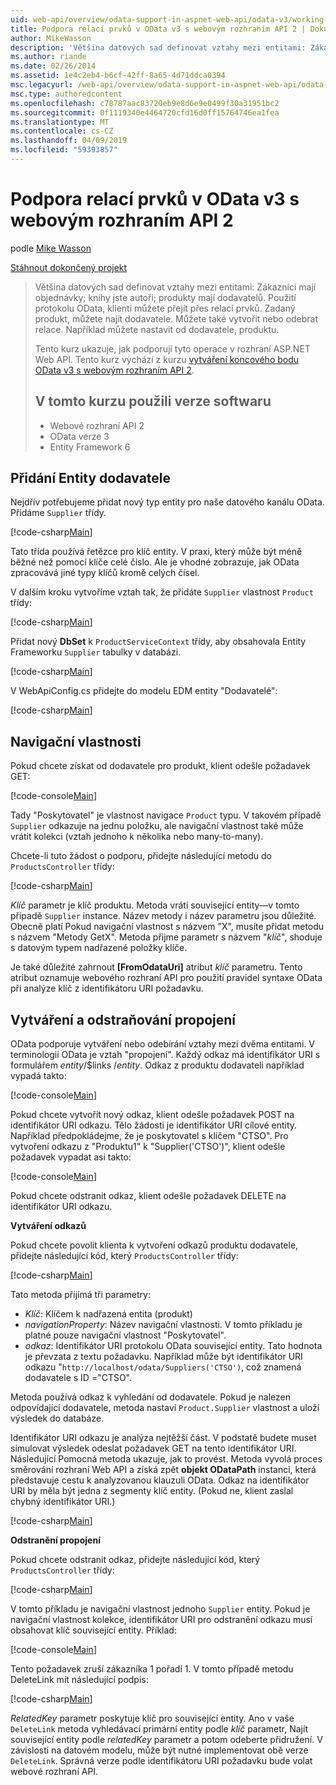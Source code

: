 ```yaml
---
uid: web-api/overview/odata-support-in-aspnet-web-api/odata-v3/working-with-entity-relations
title: Podpora relací prvků v OData v3 s webovým rozhraním API 2 | Dokumentace Microsoftu
author: MikeWasson
description: 'Většina datových sad definovat vztahy mezi entitami: Zákazníci mají objednávky; knihy jste autoři; produkty mají dodavatelů. Použití protokolu OData, klienti se můžete dostat přes...'
ms.author: riande
ms.date: 02/26/2014
ms.assetid: 1e4c2eb4-b6cf-42ff-8a65-4d71ddca0394
msc.legacyurl: /web-api/overview/odata-support-in-aspnet-web-api/odata-v3/working-with-entity-relations
msc.type: authoredcontent
ms.openlocfilehash: c78787aac83720eb9e8d6e9e0499f30a31951bc2
ms.sourcegitcommit: 0f1119340e4464720cfd16d0ff15764746ea1fea
ms.translationtype: MT
ms.contentlocale: cs-CZ
ms.lasthandoff: 04/09/2019
ms.locfileid: "59393857"
---
```

# <a name="supporting-entity-relations-in-odata-v3-with-web-api-2"></a>Podpora relací prvků v OData v3 s webovým rozhraním API 2

podle [Mike Wasson](https://github.com/MikeWasson)

[Stáhnout dokončený projekt](http://code.msdn.microsoft.com/ASPNET-Web-API-OData-cecdb524)

> Většina datových sad definovat vztahy mezi entitami: Zákazníci mají objednávky; knihy jste autoři; produkty mají dodavatelů. Použití protokolu OData, klienti můžete přejít přes relací prvků. Zadaný produkt, můžete najít dodavatele. Můžete také vytvořit nebo odebrat relace. Například můžete nastavit od dodavatele, produktu.
> 
> Tento kurz ukazuje, jak podporují tyto operace v rozhraní ASP.NET Web API. Tento kurz vychází z kurzu [vytváření koncového bodu OData v3 s webovým rozhraním API 2](creating-an-odata-endpoint.md).
> 
> ## <a name="software-versions-used-in-the-tutorial"></a>V tomto kurzu použili verze softwaru
> 
> 
> - Webové rozhraní API 2
> - OData verze 3
> - Entity Framework 6


## <a name="add-a-supplier-entity"></a>Přidání Entity dodavatele

Nejdřív potřebujeme přidat nový typ entity pro naše datového kanálu OData. Přidáme `Supplier` třídy.

[!code-csharp[Main](working-with-entity-relations/samples/sample1.cs)]

Tato třída používá řetězce pro klíč entity. V praxi, který může být méně běžné než pomocí klíče celé číslo. Ale je vhodné zobrazuje, jak OData zpracovává jiné typy klíčů kromě celých čísel.

V dalším kroku vytvoříme vztah tak, že přidáte `Supplier` vlastnost `Product` třídy:

[!code-csharp[Main](working-with-entity-relations/samples/sample2.cs)]

Přidat nový **DbSet** k `ProductServiceContext` třídy, aby obsahovala Entity Frameworku `Supplier` tabulky v databázi.

[!code-csharp[Main](working-with-entity-relations/samples/sample3.cs?highlight=9)]

V WebApiConfig.cs přidejte do modelu EDM entity "Dodavatelé":

[!code-csharp[Main](working-with-entity-relations/samples/sample4.cs?highlight=4)]

## <a name="navigation-properties"></a>Navigační vlastnosti

Pokud chcete získat od dodavatele pro produkt, klient odešle požadavek GET:

[!code-console[Main](working-with-entity-relations/samples/sample5.cmd)]

Tady "Poskytovatel" je vlastnost navigace `Product` typu. V takovém případě `Supplier` odkazuje na jednu položku, ale navigační vlastnost také může vrátit kolekci (vztah jednoho k několika nebo many-to-many).

Chcete-li tuto žádost o podporu, přidejte následující metodu do `ProductsController` třídy:

[!code-csharp[Main](working-with-entity-relations/samples/sample6.cs)]

*Klíč* parametr je klíč produktu. Metoda vrátí související entity&#8212;v tomto případě `Supplier` instance. Název metody i název parametru jsou důležité. Obecně platí Pokud navigační vlastnost s názvem "X", musíte přidat metodu s názvem "Metody GetX". Metoda přijme parametr s názvem "*klíč*", shoduje s datovým typem nadřazené položky klíče.

Je také důležité zahrnout **[FromOdataUri]** atribut *klíč* parametru. Tento atribut oznamuje webového rozhraní API pro použití pravidel syntaxe OData při analýze klíč z identifikátoru URI požadavku.

## <a name="creating-and-deleting-links"></a>Vytváření a odstraňování propojení

OData podporuje vytváření nebo odebírání vztahy mezi dvěma entitami. V terminologii OData je vztah "propojení". Každý odkaz má identifikátor URI s formulářem *entity*/$links /*entity*. Odkaz z produktu dodavateli například vypadá takto:

[!code-console[Main](working-with-entity-relations/samples/sample7.cmd)]

Pokud chcete vytvořit nový odkaz, klient odešle požadavek POST na identifikátor URI odkazu. Tělo žádosti je identifikátor URI cílové entity. Například předpokládejme, že je poskytovatel s klíčem "CTSO". Pro vytvoření odkazu z "Produktu1" k "Supplier('CTSO')", klient odešle požadavek vypadat asi takto:

[!code-console[Main](working-with-entity-relations/samples/sample8.cmd)]

Pokud chcete odstranit odkaz, klient odešle požadavek DELETE na identifikátor URI odkazu.

**Vytváření odkazů**

Pokud chcete povolit klienta k vytvoření odkazů produktu dodavatele, přidejte následující kód, který `ProductsController` třídy:

[!code-csharp[Main](working-with-entity-relations/samples/sample9.cs)]

Tato metoda přijímá tři parametry:

- *Klíč*: Klíčem k nadřazená entita (produkt)
- *navigationProperty*: Název navigační vlastnosti. V tomto příkladu je platné pouze navigační vlastnost "Poskytovatel".
- *odkaz*: Identifikátor URI protokolu OData související entity. Tato hodnota je převzata z textu požadavku. Například může být identifikátor URI odkazu "`http://localhost/odata/Suppliers('CTSO')`, což znamená dodavatele s ID ="CTSO".

Metoda používá odkaz k vyhledání od dodavatele. Pokud je nalezen odpovídající dodavatele, metoda nastaví `Product.Supplier` vlastnost a uloží výsledek do databáze.

Identifikátor URI odkazu je analýza nejtěžší část. V podstatě budete muset simulovat výsledek odeslat požadavek GET na tento identifikátor URI. Následující Pomocná metoda ukazuje, jak to provést. Metoda vyvolá proces směrování rozhraní Web API a získá zpět **objekt ODataPath** instanci, která představuje cestu k analyzovanou klauzuli OData. Odkaz na identifikátor URI by měla být jedna z segmenty klíč entity. (Pokud ne, klient zaslal chybný identifikátor URI.)

[!code-csharp[Main](working-with-entity-relations/samples/sample10.cs)]

**Odstranění propojení**

Pokud chcete odstranit odkaz, přidejte následující kód, který `ProductsController` třídy:

[!code-csharp[Main](working-with-entity-relations/samples/sample11.cs)]

V tomto příkladu je navigační vlastnost jednoho `Supplier` entity. Pokud je navigační vlastnost kolekce, identifikátor URI pro odstranění odkazu musí obsahovat klíč související entity. Příklad:

[!code-console[Main](working-with-entity-relations/samples/sample12.cmd)]

Tento požadavek zruší zákazníka 1 pořadí 1. V tomto případě metodu DeleteLink mít následující podpis:

[!code-csharp[Main](working-with-entity-relations/samples/sample13.cs)]

*RelatedKey* parametr poskytuje klíč pro související entity. Ano v vaše `DeleteLink` metoda vyhledávací primární entity podle *klíč* parametr, Najít související entity podle *relatedKey* parametr a potom odeberte přidružení. V závislosti na datovém modelu, může být nutné implementovat obě verze `DeleteLink`. Správná verze podle identifikátoru URI požadavku bude volat webové rozhraní API.

